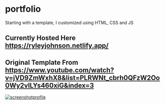 # portfolio
Starting with a template, I customized using HTML, CSS and JS
## Currently Hosted Here https://ryleyjohnson.netlify.app/
## Original Template From https://www.youtube.com/watch?v=jVD9ZmWxhX8&list=PLRWNt_cbrh0QFzW2Oo0Wy2vlLYs460xiG&index=3

<a href="https://ibb.co/prjJ0ZY"><img src="https://i.ibb.co/TqMmvR9/screenshotprofile.jpg" alt="screenshotprofile" border="0"></a>
